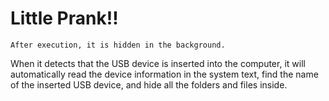 # Little Prank!!
    After execution, it is hidden in the background.
When it detects that the USB device is inserted into the computer, it will automatically read the device information in the system text, 
find the name of the inserted USB device, and hide all the folders and files inside.
